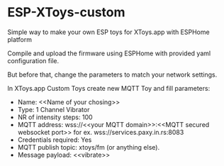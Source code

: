 # ESP-XToys-custom
Simple way to make your own ESP toys for XToys.app with ESPHome platform

Compile and upload the firmware using ESPHome with provided yaml configuration file.

But before that, change the parameters to match your network settings.

In XToys.app Custom Toys create new MQTT Toy and fill parameters:
- Name: \<\<Name of your chosing\>\>
- Type: 1 Channel Vibrator
- NR of intensity steps: 100
- MQTT address: wss://\<\<your MQTT domain\>\>:\<\<MQTT secured websocket port\>\> for ex. wss://services.paxy.in.rs:8083
- Credentials required: Yes
- MQTT publish topic: xtoys/fm (or anything else).
- Message payload: \<\<vibrate\>\>
